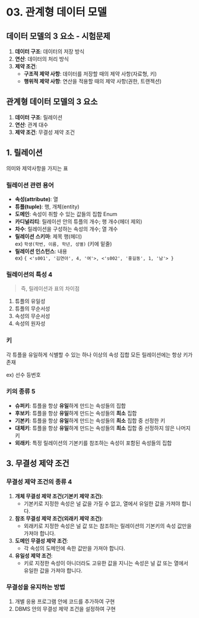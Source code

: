 # 03. 관계형 데이터 모델
## 데이터 모델의 3 요소 - 시험문제
1. **데이터 구조**: 데이터의 저장 방식
2. **연산**: 데이터의 처리 방식
3. **제약 조건**:
   - **구조적 제약 사항**: 데이터를 저장할 때의 제약 사항(자료형, 키)
   - **행위적 제약 사항**: 연산을 적용할 때의 제약 사항(권한, 트랜젝션)

## 관계형 데이터 모델의 3 요소
1. **데이터 구조**: 릴레이션
2. **연산**: 관계 대수
3. **제약 조건**: 무결성 제약 조건

## 1. 릴레이션

의미와 제약사항을 가지는 표

### 릴레이션 관련 용어

- **속성(attribute)**: 열   
- **튜플(tuple)**: 행, 개체(entity)   
- **도메인**: 속성이 취할 수 있는 값들의 집합 Enum   
- **카디널리티**: 릴레이션 안의 튜플의 개수; 행 개수(헤더 제외)   
- **차수**: 릴레이션을 구성하는 속성의 개수; 열 개수
- **릴레이션 스키마**: 제목 행(헤더)   
  ex) `학생(학번, 이름, 학년, 성별)` (키에 밑줄)
- **릴레이션 인스턴스**: 내용   
  ex) `{ <'s001', '김연아', 4, '여'>, <'s002', '홍길동', 1, '남'> }`

### 릴레이션의 특성 4

> 즉, 릴레이션과 표의 차이점

1. 튜플의 유일성
2. 튜플의 무순서성
3. 속성의 무순서성
4. 속성의 원자성

### 키

각 튜플을 유일하게 식별할 수 있는 하나 이상의 속성 집합
모든 릴레이션에는 항상 키가 존재

ex) 선수 등번호

### 키의 종류 5

- **슈퍼키**: 튜플을 항상 **유일**하게 만드는 속성들의 집합
- **후보키**: 튜플을 항상 **유일**하게 만드는 속성들의 **최소** 집합
- **기본키**: 튜플을 항상 **유일**하게 만드는 속성들의 **최소** 집합 중 선정한 키
- **대체키**: 튜플을 항상 **유일**하게 만드는 속성들의 **최소** 집합 중 선정하지 않은 나머지 키
- **외래키**: 특정 릴레이션의 기본키를 참조하는 속성이 포함된 속성들의 집합

## 3. 무결성 제약 조건
### 무결성 제약 조건의 종류 4
1. **개체 무결성 제약 조건(기본키 제약 조건)**:
   - 기본키로 지정한 속성은 널 값을 가질 수 없고, 열에서 유일한 값을 가져야 합니다.
2. **참조 무결성 제약 조건(외래키 제약 조건)**:
   - 외래키로 지정한 속성은 널 값 또는 참조하는 릴레이션의 기본키의 속성 값만을 가져야 합니다.
3. **도메인 무결성 제약 조건**:
   - 각 속성의 도메인에 속한 값만을 가져야 합니다.
4. **유일성 제약 조건**:
   - 키로 지정한 속성이 아니더라도 고유한 값을 지니는 속성은 널 값 또는 열에서 유일한 값을 가져야 합니다.

### 무결성을 유지하는 방법
1. 개별 응용 프로그램 안에 코드를 추가하여 구현
2. DBMS 안의 무결성 제약 조건을 설정하여 구현
